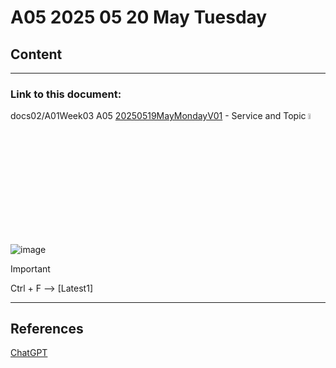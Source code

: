# A05 2025 05 20 May Tuesday

## Content

____

### Link to this document:

docs02/A01Week03 A05 [20250519MayMondayV01](docs02/A01Week03/A0520250520MayTuesdayV01.md) - Service and Topic <span><a href="docs02/A01Week03/A0520250520MayTuesdayV01.md"><img src="" alt="Summary screenshot of document folder A05 in docs02/A01Week03 folder in this repository" style="width:5%"></a></span>

![image](https://github.com/user-attachments/assets/80a1ba45-9bba-43e6-90cd-0ead4608c064)


> [!IMPORTANT]
> Ctrl + F --> [Latest1]

____


## References

[ChatGPT](https://chatgpt.com/)
